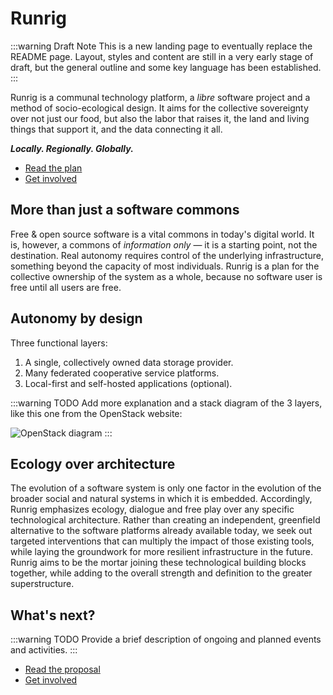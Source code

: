 <!-- SECTION 1 -->
# Runrig
:::warning Draft Note
This is a new landing page to eventually replace the README page. Layout, styles and content are still in a very early stage of draft, but the general outline and some key language has been established.
:::

Runrig is a communal technology platform, a _libre_ software project and a
method of socio-ecological design. It aims for the collective sovereignty over
not just our food, but also the labor that raises it, the land and living things
that support it, and the data connecting it all.

___Locally. Regionally. Globally.___

<!-- Call-to-Action -->
- [Read the plan](overview.md)
- [Get involved](contact.md)



<!-- SECTION 2 -->
## More than just a software commons
Free & open source software is a vital commons in today's digital world. It is, however, a commons of _information only_ — it is a starting point, not the destination. Real autonomy requires control of the underlying infrastructure, something beyond the capacity of most individuals. Runrig is a plan for the collective ownership of the system as a whole, because no software user is free until all users are free.



<!-- SECTION 3 -->
## Autonomy by design
Three functional layers:

1. A single, collectively owned data storage provider.
2. Many federated cooperative service platforms.
3. Local-first and self-hosted applications (optional).

:::warning TODO
Add more explanation and a stack diagram of the 3 layers, like this one from the OpenStack website:

![OpenStack diagram](https://object-storage-ca-ymq-1.vexxhost.net/swift/v1/6e4619c416ff4bd19e1c087f27a43eea/www-assets-dev/learn/software-overview-diagram-new.svg)
:::

<!-- SECTION 4 -->
## Ecology over architecture
The evolution of a software system is only one factor in the evolution of the broader social and natural systems in which it is embedded. Accordingly, Runrig emphasizes ecology, dialogue and free play over any specific technological architecture. Rather than creating an independent, greenfield alternative to the software platforms already available today, we seek out targeted interventions that can multiply the impact of those existing tools, while laying the groundwork for more resilient infrastructure in the future. Runrig aims to be the mortar joining these technological building blocks together, while adding to the overall strength and definition to the greater superstructure.



<!-- SECTION 5 -->
## What's next?
:::warning TODO
Provide a brief description of ongoing and planned events and activities.
:::

<!-- Repeat the Call-to-Action -->
- [Read the proposal](overview.md)
- [Get involved](contact.md)

